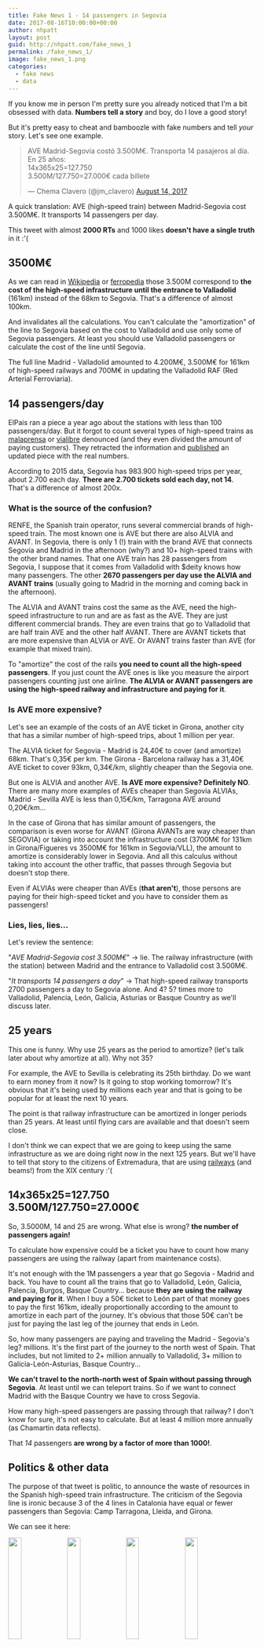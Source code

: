 ```yaml
---
title: Fake News 1 - 14 passengers in Segovia
date: 2017-08-16T10:00:00+00:00
author: nhpatt
layout: post
guid: http://nhpatt.com/fake_news_1
permalink: /fake_news_1/
image: fake_news_1.png
categories:
  - fake news
  - data
---
```


If you know me in person I'm pretty sure you already noticed that I'm a bit obsessed with data. 
**Numbers tell a story** and boy, do I love a good story! 

But it's pretty easy to cheat and bamboozle with fake numbers and tell *your* story. Let's see one example.

<blockquote class="twitter-tweet" data-lang="en"><p lang="es" dir="ltr">AVE Madrid-Segovia costó 3.500M€. Transporta 14 pasajeros al día. En 25 años:<br>14x365x25=127.750<br>3.500M/127.750=27.000€ cada billete</p>&mdash; Chema Clavero (@jm_clavero) <a href="https://twitter.com/jm_clavero/status/896991817769603072">August 14, 2017</a></blockquote>
<script async src="//platform.twitter.com/widgets.js" charset="utf-8"></script>

A quick translation: AVE (high-speed train) between Madrid-Segovia cost 3.500M€. It transports 14 passengers per day.

This tweet with almost **2000 RTs** and 1000 likes **doesn't have a single truth** in it :'(

## 3500M€

As we can read in [Wikipedia](https://es.wikipedia.org/wiki/L%C3%ADnea_de_alta_velocidad_Madrid-Segovia-Valladolid) or 
[ferropedia](http://www.ferropedia.es/wiki/LAV_Madrid_-_Segovia_-_Valladolid) those 3.500M correspond to **the cost of the 
high-speed infrastructure until the entrance to Valladolid** (161km) instead of the 68km to Segovia. That's a difference of almost 100km.

And invalidates all the calculations. You can't calculate the "amortization" of the line to Segovia based on the cost to Valladolid and use only some of Segovia passengers. 
At least you should use Valladolid passengers or calculate the cost of the line until Segovia.

The full line Madrid - Valladolid amounted to 4.200M€, 3.500M€ for 161km of high-speed railways and 700M€ in updating the Valladolid RAF (Red Arterial Ferroviaria).

## 14 passengers/day

ElPais ran a piece a year ago about the stations with less than 100 passengers/day. But it forgot to count several 
types of high-speed trains as [malaprensa](malaprensa.com/2016/05/la-alta-velocidad-esta-infrautilizada.html) 
or [vialibre](vialibre-ffe.com/noticias.asp?not=20057&cs=infr) denounced (and they even divided the amount of paying customers). 
They retracted the information and [published](https://economia.elpais.com/economia/2017/03/01/actualidad/1488362770_011434.html) an updated piece with 
the real numbers.

According to 2015 data, Segovia has 983.900 high-speed trips per year, about 2.700 each day. 
**There are 2.700 tickets sold each day, not 14**. That's a difference of almost 200x.

### What is the source of the confusion?

RENFE, the Spanish train operator, runs several commercial brands of high-speed train. The most known one is AVE but there 
are also ALVIA and AVANT. In Segovia, there is only 1 (!) train with the brand AVE that connects Segovia and Madrid in the afternoon (why?)
and 10+ high-speed trains with the other brand names. That one AVE train has 28 passengers from Segovia, 
I suppose that it comes from Valladolid with $deity knows how many passengers. The other **2670 passengers per day use the ALVIA and AVANT trains** (usually going to Madrid
in the morning and coming back in the afternoon).

The ALVIA and AVANT trains cost the same as the AVE, need the high-speed infrastructure to run and are as fast as the AVE. They are just
different commercial brands. They are even trains that go to Valladolid that are half train AVE and the other half AVANT. There are AVANT
tickets that are more expensive than ALVIA or AVE. Or AVANT trains faster than AVE (for example that mixed train). 

To "amortize" the cost of the rails **you need to count all the high-speed passengers**. If you just count the AVE ones is like you measure
the airport passengers counting just one airline. **The ALVIA or AVANT passengers are using the high-speed railway and infrastructure and paying for it**.

### Is AVE more expensive?

Let's see an example of the costs of an AVE ticket in Girona, another city that has a similar number of high-speed trips, about 1 million per year.

The ALVIA ticket for Segovia - Madrid is 24,40€ to cover (and amortize) 68km. That's 0,35€ per km. The Girona - Barcelona railway 
has a 31,40€ AVE ticket to cover 93km, 0,34€/km, slightly cheaper than the Segovia one. 

But one is ALVIA and another AVE. **Is AVE more expensive? Definitely NO**.
There are many more examples of AVEs cheaper than Segovia ALVIAs, Madrid - Sevilla AVE is less than 0,15€/km, Tarragona AVE around 0,20€/km...

In the case of Girona that has similar amount of passengers, the comparison is even worse for AVANT (Girona AVANTs are way cheaper than SEGOVIA) or taking into account
the infrastructure cost (3700M€ for 131km in Girona/Figueres vs 3500M€ for 161km in Segovia/VLL), the amount to amortize is considerably lower in Segovia. And all this 
calculus without taking into account the other traffic, that passes through Segovia but doesn't stop there. 

Even if ALVIAs were cheaper than AVEs (**that aren't**), those persons are paying for their high-speed ticket and you have to consider them as passengers!

### Lies, lies, lies...

Let's review the sentence:

"*AVE Madrid-Segovia cost 3.500M€*" -> lie. The railway infrastructure (with the station) between Madrid and the entrance to Valladolid cost 3.500M€.

"*It transports 14 passengers a day*" -> That high-speed railway transports 2700 passengers a day to Segovia alone. And 4? 5? times more to Valladolid, Palencia, León, Galicia, Asturias or Basque Country as we'll discuss later.

## 25 years

This one is funny. Why use 25 years as the period to amortize? (let's talk later about why amortize at all). Why not 35?

For example, the AVE to Sevilla is celebrating its 25th birthday. Do we want to earn money from it now? Is it going to stop working tomorrow? 
It's obvious that it's being used by millions each year and that is going to be popular for at least the next 10 years.

The point is that railway infrastructure can be amortized in longer periods than 25 years. At least until flying cars are available and that doesn't seem close.

I don't think we can expect that we are going to keep using the same infrastructure as we are doing right now in the next 125 years. 
But we'll have to tell that story to the citizens of Extremadura, that are using 
[railways](https://economia.elpais.com/economia/2017/07/20/actualidad/1500561423_276991.html) (and beams!) from the XIX century :'(

## 14x365x25=127.750<br>3.500M/127.750=27.000€

So, 3.5000M, 14 and 25 are wrong. What else is wrong? **the number of passengers again!**

To calculate how expensive could be a ticket you have to count how many passengers are using the railway (apart from maintenance costs).

It's not enough with the 1M passengers a year that go Segovia - Madrid and back. You have to count all the trains that go to Valladolid, León, Galicia, Palencia, Burgos, Basque Country...
because **they are using the railway and paying for it**. When I buy a 50€ ticket to León part of that money goes to pay the first 161km, ideally proportionally according to the 
amount to amortize in each part of the journey. It's obvious that those 50€ can't be just for paying the last leg of the journey that ends in León.

So, how many passengers are paying and traveling the Madrid - Segovia's leg? millions. It's the first part of the journey to the north west of Spain. 
That includes, but not limited to 2+ million annually to Valladolid, 3+ million to Galicia-León-Asturias, Basque Country...

**We can't travel to the north-north west of Spain without passing through Segovia**. At least until we can teleport trains. 
So if we want to connect Madrid with the Basque Country we have to cross Segovia.

How many high-speed passengers are passing through that railway? I don't know for sure, it's not easy to calculate. But at least 4 million more annually (as Chamartin data reflects).

That *14* passengers **are wrong by a factor of more than 1000!**.

## Politics & other data

The purpose of that tweet is politic, to announce the waste of resources in the Spanish high-speed train infrastructure. 
The criticism of the Segovia line is ironic because 3 of the 4 lines in Catalonia have equal or fewer passengers than Segovia: 
Camp Tarragona, Lleida, and Girona.

We can see it here:

<a href="../images/fake_news_1_segovia.png"><img src="../images/fake_news_1_segovia.png" style="width:23%; display: inline-block"></a>
<a href="../images/fake_news_1_tarragona.png"><img src="../images/fake_news_1_tarragona.png" style="width:23%; display: inline-block"></a>
<a href="../images/fake_news_1_lleida.png"><img src="../images/fake_news_1_lleida.png" style="width:23%; display: inline-block"></a>
<a href="../images/fake_news_1_girona.png"><img src="../images/fake_news_1_girona.png" style="width:23%; display: inline-block"></a>

Does it make sense to close the Tarragona and Lleida train stations? No. Because they're *free* in a sense, the train Madrid to Barcelona, that
has many passengers, passes through those stations. It's the same that happens with Segovia, all the trains to the northwest have to pass through there. 
Some will stop and others will not.

Girona makes less sense. The trains to France have not been successful and the station has way less traffic than Segovia or Camp Tarragona. 
The maintenance cost of the Segovia station (around 100.000k€ year) is also a third of all those stations (around 300.000k€/year).

## Reactions

I tweeted a lot on Monday afternoon and Tuesday. In fact, **I wrote 138 tweets**!

Some people (about 100) replied to the original tweet, some with snarky comments like "why don't we buy cars for those 14" or "how many wagons, they fit in the cafeteria!"
and lots of "typical Spain".

**Only 2 people told me I was right**, most of the replies to the original tweet didn't answer my corrections and the rest tried to change the subject (airports was a popular topic among those).

People are unable to say "you are right, the numbers are wrong". I did that several times when they responded questioning the 
maintainability of the whole infrastructure or I agreed with them when discussing the benefits of investing in suburban trains against
long distance ones. I find it very sad that you can't say "I don't know".

And some of them told me I was wrong. That it didn't matter what I was saying, that the point was still valid. Or I was lying. It didn't matter the argument, they were right.

I left the discussion feeling angry and confused. I was surprised thinking that someone believes that we are paying 27.000€ for a ticket train.

The author of the original tweet never replied.

# Let's leave numbers aside, I have some questions...

### Why do people believe that?

I don't know. It fits their belief system. It supports their biases (and the news that I consume support mine). [Confirmation bias](https://youarenotsosmart.com/2010/06/23/confirmation-bias/)?

### Why Spain has so many high-speed trains?

That's a very good question! It's not as easy to say that it's because of politicians love for shiny things and win votes. That helps too, of course,
but the main reason is historic.

Spain does not have a real train infrastructure. We currently have 15.000km of railways, 3.000km being high-speed train.
 
For comparison, we have fewer km of railways than the United Kingdom with double the surface. Germany has 33.000km (more than double) 
with 2/3 of the surface of Spain. France km double us. Spain conventional railways are **older, slower and fewer than our European counterparts**. 
And I haven't even mentioned the [Iberian gauge](https://en.wikipedia.org/wiki/Iberian_gauge) (!). 

This is the, depressing, Spanish graph:

<a href="http://data.worldbank.org/indicator/IS.RRS.TOTL.KM?page=6"><img src="../images/fake_news_1_railway_kms.png"></a>

We didn't invest on trains 50 or 100 years ago. And when politicians and technicians decided to build trains or retrace older infrastructure they chose to 
build high-speed trains to try to compensate for the unexisting infrastructure. They tried to bridge our technological gap by building high-speed railways 
instead of conventional ones. 

The new railways had to be rebuild from the ground either way because the older paths were built when building tunnels or bridges was unfeasible and had many 
detours because of the orography of the terrain. So instead of completely new conventional tracks, they chose completely new high-speed tracks.

It is a debatable decision in some places. Yes. But it's not an arbitrary decision or because "I said so". 

Are we spending a lot compared to our peers? per passenger:

<img src="../images/fake_news_1_spending.png">

And in absolute numbers:

<img src="../images/fake_news_1_spending_absolute.png">

### Why trains have to be amortized?

I don't know. Do you know why? We don't expect to earn money with subways, suburban trains, roads, highways, ports, stadiums, hospitals, schools, universities... but 
high-speed train should pay for itself.

Let's make something clear, some train lines pay the operational costs, what you spend each year in personnel, repairments, new trains. Subways or suburban trains don't, they need
money from the government yearly. We are talking about paying the infrastructure cost, what it cost to set the railway in place.

There are some good arguments in favor of amortizing all the cost: high-speed train is not a very *social* or *redistributive* 
investment. But neither are [mortgages](https://politikon.es/2017/07/25/deducciones-hipotecas-y-regalos-para-ricos/) (poor people can't even think about buying a house) nor [universities](https://politikon.es/2013/06/25/como-no-pagar-la-educacion-superior/) (yeah, really, 
poor people can't go to the university, they have to work to be able to survive). There are lots of paper about this, so please yell at me in [twitter](https://twitter.com/nhpatt).

## Final words

And that's all. 

At the end of a long (holiday!) day of tweeting counterarguments, I reviewed some of my tweets. And lots of them were
sarcastic and mean meant :(

When another guy corrected the bad tweet with a bad tone I tried to calm him down. 
He said sorry and "I'm seeing so many lies here that I got heated up". And I answered that I felt the same way that day and 
the previous one. **The impotence of seeing lies spreading around and knowing that you can't do anything to stop it**.

At the end of the day, there are more than 2000 people that believe that their money is paying for the private taxi of
14 persons from Segovia. And this post will be read by fewer than those famous 14 persons from Segovia. 
And I found it so depressing.

You can learn a lot about trains in this [recompilation of posts](https://politikon.es/2017/04/25/25-anos-de-ave-una-antologia/) (pro high-speed train) 
or reading the [FEDEA articles](http://nadaesgratis.es/gerard-llobet/el-pozo-sin-fondo-del-ave) (against high-speed train). 

I'm not an expert and I
apologize for all the mistakes that can't be found in this blog post. I'm available on [twitter](https://twitter.com/nhpatt) if you want to discuss it (:D).


## Postdata:

Here is a table with the data from 2014 ([ElPais](https://economia.elpais.com/economia/2017/03/01/actualidad/1488362770_011434.html) has the 2015 data) with airports and train stations:

<img src="../images/fake_news_1_table.jpg">

And here I made a GIF to show you how many AVEs are available in a trip Segovia - Madrid:

<img src="../images/fake_news_1_buying.gif">


